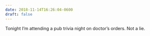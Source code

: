 ```yaml
---
date: 2018-11-14T16:26:04-0600
draft: false
---
```




Tonight I’m attending a pub trivia night on doctor’s orders. Not a lie.



